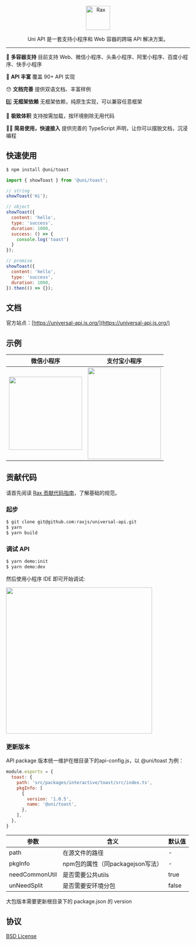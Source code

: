 <p align="center">
  <a href="https://universal-api.js.org/">
    <img alt="Rax" src="https://img.alicdn.com/imgextra/i3/O1CN01lt5FH71VubB3j3Okd_!!6000000002713-2-tps-412-412.png" width="66">
  </a>
</p>

<p align="center">
Uni API 是一套支持小程序和 Web 容器的跨端 API 解决方案。
</p>

---

🎉 **多容器支持** 目前支持 Web、微信小程序、头条小程序、阿里小程序、百度小程序、快手小程序

🐂 **API 丰富** 覆盖 90+ API 实现

😯 **文档完善** 提供双语文档、丰富样例

0️⃣ **无框架依赖** 无框架依赖，纯原生实现，可以兼容任意框架

🚀 **极致体积** 支持按需加载，按环境剔除无用代码

👍🏻 **简易使用，快速接入** 提供完善的 TypeScript 声明，让你可以摆脱文档，沉浸编程

## 快速使用

```bash
$ npm install @uni/toast
```

```js
import { showToast } from '@uni/toast';

// string
showToast('Hi');

// object
showToast({
  content: 'hello',
  type: 'success',
  duration: 1000,
  success: () => {
    console.log('toast')
  }
});

// promise
showToast({
  content: 'hello',
  type: 'success',
  duration: 1000,
}).then(() => {});
```

## 文档

官方站点：[https://universal-api.js.org/](https://universal-api.js.org/)

## 示例

|微信小程序|支付宝小程序|
|--------|----------|
|<img src="https://img.alicdn.com/imgextra/i1/O1CN01upA1bP1CxpGb8qLPp_!!6000000000148-0-tps-662-662.jpg" width="200" height="200" />|<img src="https://gw.alicdn.com/imgextra/i3/O1CN01Ca6t2Q2AEpIXh4r0u_!!6000000008172-0-tps-1540-1906.jpg" width="200" height="250" />|

## 贡献代码

请首先阅读 [Rax 贡献代码指南](https://github.com/alibaba/rax/wiki/CONTRIBUTING)，了解基础的规范。

### 起步

```bash
$ git clone git@github.com:raxjs/universal-api.git
$ yarn
$ yarn build
```

### 调试 API

```bash
$ yarn demo:init
$ yarn demo:dev
```

然后使用小程序 IDE 即可开始调试:

<img height="400" src="https://gw.alicdn.com/imgextra/i3/O1CN01qDANFg1QRDiWoHzHr_!!6000000001972-0-tps-2048-1418.jpg">

### 更新版本

API package 版本统一维护在根目录下的api-config.js，以 @uni/toast 为例：

```js
module.exports = {
  toast: {
    path: 'src/packages/interactive/toast/src/index.ts',
    pkgInfo: [
      {
        version: '1.0.5',
        name: '@uni/toast',
      },
    ],
  },
}
```

| 参数 | 含义 |	默认值 |
|----|----|----|
|path|	在源文件的路径|	-|
|pkgInfo|	npm包的属性（同packagejson写法）|	-|
|needCommonUtil|	是否需要公共utils|	true|
|unNeedSplit|	是否需要安环境分包|	false|

大包版本需要更新根目录下的 package.json 的 version

## 协议

[BSD License](https://github.com/raxjs/miniapp/blob/master/LICENSE)
